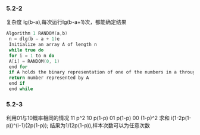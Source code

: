 ### 5.2-2
复杂度 lg(b-a),每次运行lg(b-a+1)次，都能确定结果
```c
Algorithm 1 RANDOM(a,b)
 n = dlg(b − a + 1)e
 Initialize an array A of length n
 while true do
 for i = 1 to n do
 A[i] = RANDOM(0, 1)
 end for
 if A holds the binary representation of one of the numbers in a through b then
 return number represented by A
 end if
 end while

```
### 5.2-3
利用01与10概率相同的情况
11 p^2
10 p(1-p)
01 p(1-p)
00 (1-p)^2
求和 i(1-2p(1-p))^(i-1)(2p(1-p));
结果为1/(2p(1-p)),样本次数可以为任意次数